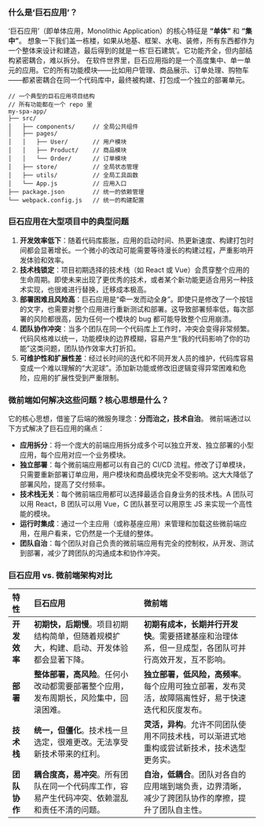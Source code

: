 ### 什么是‘巨石应用’？
‘巨石应用’（即单体应用，Monolithic Application）的核心特征是 **“单体”** 和 **“集中”**。
想象一下我们盖一栋楼，如果从地基、框架、水电、装修，所有东西都作为一个整体来设计和建造，最后得到的就是一栋‘巨石建筑’。它功能齐全，但内部结构紧密耦合，难以拆分。
在软件世界里，巨石应用指的是一个高度集中、单一单元的应用。它的所有功能模块——比如用户管理、商品展示、订单处理、购物车——都紧密耦合在同一个代码库中，最终被构建、打包成一个独立的部署单元。
```
// 一个典型的巨石应用项目结构
// 所有功能都在一个 repo 里
my-spa-app/
├── src/
│   ├── components/     // 全局公共组件
│   ├── pages/
│   │   ├── User/       // 用户模块
│   │   ├── Product/    // 商品模块
│   │   └── Order/      // 订单模块
│   ├── store/          // 全局状态管理
│   ├── utils/          // 全局工具函数
│   └── App.js          // 应用入口
├── package.json        // 统一的依赖管理
└── webpack.config.js   // 统一的构建配置
```

### 巨石应用在大型项目中的典型问题
1. **开发效率低下**：随着代码库膨胀，应用的启动时间、热更新速度、构建打包时间都会显著增长。一个微小的改动可能需要等待漫长的构建过程，严重影响开发体验和效率。
2. **技术栈锁定**：项目初期选择的技术栈（如 React 或 Vue）会贯穿整个应用的生命周期。即使未来出现了更优秀的技术，或者某个新功能更适合用另一种技术实现，也很难进行替换，迁移成本极高。
3. **部署困难且风险高**：巨石应用是“牵一发而动全身”。即使只是修改了一个按钮的文字，也需要对整个应用进行重新测试和部署。这导致部署频率低，每次部署的风险都很高，因为任何一个模块的 bug 都可能导致整个应用崩溃。
4. **团队协作冲突**：当多个团队在同一个代码库上工作时，冲突会变得非常频繁。代码风格难以统一，功能模块的边界模糊，容易产生“我的代码影响了你的功能”这类问题，团队协作效率大打折扣。
5. **可维护性和扩展性差**：经过长时间的迭代和不同开发人员的维护，代码库容易变成一个难以理解的“大泥球”。添加新功能或修改旧逻辑变得异常困难和危险，应用的扩展性受到严重限制。

### 微前端如何解决这些问题？核心思想是什么？
它的核心思想，借鉴了后端的微服务理念：**分而治之，技术自治**。
微前端通过以下方式解决了巨石应用的痛点：
- **应用拆分**：将一个庞大的前端应用拆分成多个可以独立开发、独立部署的小型应用，每个应用对应一个业务模块。
- **独立部署**：每个微前端应用都可以有自己的 CI/CD 流程。修改了订单模块，只需要重新部署订单应用，用户模块和商品模块完全不受影响。这大大降低了部署风险，提高了交付频率。
- **技术栈无关**：每个微前端应用都可以选择最适合自身业务的技术栈。A 团队可以用 React，B 团队可以用 Vue，C 团队甚至可以用原生 JS 来实现一个高性能的模块。
- **运行时集成**：通过一个主应用（或称基座应用）来管理和加载这些微前端应用，在用户看来，它仍然是一个无缝的整体。
- **团队自治**：每个团队对自己负责的微前端应用有完全的控制权，从开发、测试到部署，减少了跨团队的沟通成本和协作冲突。

### 巨石应用 vs. 微前端架构对比
|特性|巨石应用|微前端|
|:--|:--|:--|
|**开发效率**|**初期快，后期慢**。项目初期结构简单，但随着规模扩大，构建、启动、开发体验都会显著下降。|**初期有成本，长期并行开发快**。需要搭建基座和治理体系，但一旦成型，各团队可并行高效开发，互不影响。|
|**部署**|**整体部署，高风险**。任何小改动都需要部署整个应用，发布周期长，风险集中，回滚困难。|**独立部署，低风险，高频率**。每个应用可独立部署，发布灵活，故障隔离性好，易于快速迭代和灰度发布。|
|**技术栈**|**统一，但僵化**。技术栈一旦选定，很难更改。无法享受新技术带来的红利。|**灵活，异构**。允许不同团队使用不同技术栈，可以渐进式地重构或尝试新技术，技术选型更务实。|
|**团队协作**|**耦合度高，易冲突**。所有团队在同一个代码库工作，容易产生代码冲突、依赖混乱和责任不清的问题。|**自治，低耦合**。团队对各自的应用端到端负责，边界清晰，减少了跨团队协作的摩擦，提升了团队自主性。|
